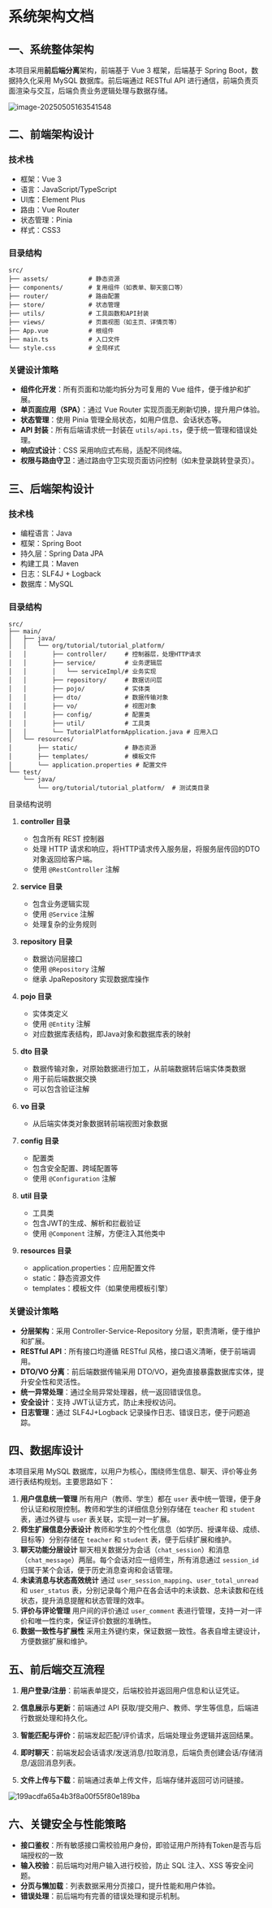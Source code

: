 # 系统架构文档

## 一、系统整体架构

本项目采用**前后端分离**架构，前端基于 Vue 3 框架，后端基于 Spring Boot，数据持久化采用 MySQL 数据库。前后端通过 RESTful API 进行通信，前端负责页面渲染与交互，后端负责业务逻辑处理与数据存储。

![image-20250505163541548](assets/image-20250505163541548.png)

## 二、前端架构设计

### 技术栈

- 框架：Vue 3
- 语言：JavaScript/TypeScript
- UI库：Element Plus
- 路由：Vue Router
- 状态管理：Pinia
- 样式：CSS3

### 目录结构

```
src/
├── assets/           # 静态资源
├── components/       # 复用组件（如表单、聊天窗口等）
├── router/           # 路由配置
├── store/            # 状态管理
├── utils/            # 工具函数和API封装
├── views/            # 页面视图（如主页、详情页等）
├── App.vue           # 根组件
├── main.ts           # 入口文件
└── style.css         # 全局样式
```

### 关键设计策略

- **组件化开发**：所有页面和功能均拆分为可复用的 Vue 组件，便于维护和扩展。
- **单页面应用（SPA）**：通过 Vue Router 实现页面无刷新切换，提升用户体验。
- **状态管理**：使用 Pinia 管理全局状态，如用户信息、会话状态等。
- **API 封装**：所有后端请求统一封装在 `utils/api.ts`，便于统一管理和错误处理。
- **响应式设计**：CSS 采用响应式布局，适配不同终端。
- **权限与路由守卫**：通过路由守卫实现页面访问控制（如未登录跳转登录页）。



## 三、后端架构设计

### 技术栈

- 编程语言：Java
- 框架：Spring Boot
- 持久层：Spring Data JPA
- 构建工具：Maven
- 日志：SLF4J + Logback
- 数据库：MySQL



### 目录结构

```
src/
├── main/
│   ├── java/
│   │   └── org/tutorial/tutorial_platform/
│   │       ├── controller/     # 控制器层，处理HTTP请求
│   │       ├── service/        # 业务逻辑层
│   │       │   └── serviceImpl/# 业务实现
│   │       ├── repository/     # 数据访问层
│   │       ├── pojo/           # 实体类
│   │       ├── dto/            # 数据传输对象
│   │       ├── vo/             # 视图对象
│   │       ├── config/         # 配置类
│   │       ├── util/           # 工具类
│   │       └── TutorialPlatformApplication.java # 应用入口
│   └── resources/
│       ├── static/             # 静态资源
│       ├── templates/          # 模板文件
│       └── application.properties # 配置文件
└── test/
    └── java/
        └── org/tutorial/tutorial_platform/  # 测试类目录
```

目录结构说明

1. **controller 目录**
   - 包含所有 REST 控制器
   - 处理 HTTP 请求和响应，将HTTP请求传入服务层，将服务层传回的DTO对象返回给客户端。
   - 使用 `@RestController` 注解

2. **service 目录**
   - 包含业务逻辑实现
   - 使用 `@Service` 注解
   - 处理复杂的业务规则

3. **repository 目录**
   - 数据访问层接口
   - 使用 `@Repository` 注解
   - 继承 JpaRepository 实现数据库操作

4. **pojo 目录**
   - 实体类定义
   - 使用 `@Entity` 注解
   - 对应数据库表结构，即Java对象和数据库表的映射

5. **dto 目录**
   - 数据传输对象，对原始数据进行加工，从前端数据转后端实体类数据
   - 用于前后端数据交换
   - 可以包含验证注解

6. **vo 目录**
   * 从后端实体类对象数据转前端视图对象数据

7. **config 目录**
   - 配置类
   - 包含安全配置、跨域配置等
   - 使用 `@Configuration` 注解

8. **util 目录**
   * 工具类
   * 包含JWT的生成、解析和拦截验证
   * 使用 `@Component` 注解，方便注入其他类中

9. **resources 目录**
   - application.properties：应用配置文件
   - static：静态资源文件
   - templates：模板文件（如果使用模板引擎）



### 关键设计策略

- **分层架构**：采用 Controller-Service-Repository 分层，职责清晰，便于维护和扩展。
- **RESTful API**：所有接口均遵循 RESTful 风格，接口语义清晰，便于前端调用。
- **DTO/VO 分离**：前后端数据传输采用 DTO/VO，避免直接暴露数据库实体，提升安全性和灵活性。
- **统一异常处理**：通过全局异常处理器，统一返回错误信息。
- **安全设计**：支持 JWT认证方式，防止未授权访问。
- **日志管理**：通过 SLF4J+Logback 记录操作日志、错误日志，便于问题追踪。



## 四、数据库设计

本项目采用 MySQL 数据库，以用户为核心，围绕师生信息、聊天、评价等业务进行表结构规划。主要思路如下：

1. **用户信息统一管理**
   所有用户（教师、学生）都在 `user` 表中统一管理，便于身份认证和权限控制。教师和学生的详细信息分别存储在 `teacher` 和 `student` 表，通过外键与 `user` 表关联，实现一对一扩展。
2. **师生扩展信息分表设计**
   教师和学生的个性化信息（如学历、授课年级、成绩、目标等）分别存储在 `teacher` 和 `student` 表，便于后续扩展和维护。
3. **聊天功能分层设计**
   聊天相关数据分为会话（`chat_session`）和消息（`chat_message`）两层。每个会话对应一组师生，所有消息通过 `session_id` 归属于某个会话，便于历史消息查询和会话管理。
4. **未读消息与状态高效统计**
   通过 `user_session_mapping`、`user_total_unread` 和 `user_status` 表，分别记录每个用户在各会话中的未读数、总未读数和在线状态，提升消息提醒和状态管理的效率。
5. **评价与评论管理**
   用户间的评价通过 `user_comment` 表进行管理，支持一对一评价和唯一性约束，保证评价数据的准确性。
6. **数据一致性与扩展性**
   采用主外键约束，保证数据一致性。各表自增主键设计，方便数据扩展和维护。



## 五、前后端交互流程

1. **用户登录/注册**：前端表单提交，后端校验并返回用户信息和认证凭证。

2. **信息展示与更新**：前端通过 API 获取/提交用户、教师、学生等信息，后端进行数据处理和持久化。

3. **智能匹配与评价**：前端发起匹配/评价请求，后端处理业务逻辑并返回结果。

4. **即时聊天**：前端发起会话请求/发送消息/拉取消息，后端负责创建会话/存储消息/返回消息列表。

5. **文件上传与下载**：前端通过表单上传文件，后端存储并返回可访问链接。

![199acdfa65a4b3f8a00f55f80e189ba](assets/199acdfa65a4b3f8a00f55f80e189ba-1751702463715-3.png)



## 六、关键安全与性能策略

- **接口鉴权**：所有敏感接口需校验用户身份，即验证用户所持有Token是否与后端授权的一致
- **输入校验**：前后端均对用户输入进行校验，防止 SQL 注入、XSS 等安全问题。
- **分页与懒加载**：列表数据采用分页接口，提升性能和用户体验。
- **错误处理**：前后端均有完善的错误处理和提示机制。

